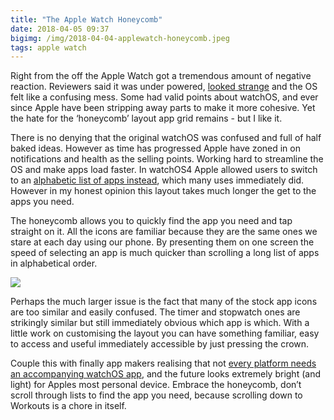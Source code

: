 ```yaml
---
title: "The Apple Watch Honeycomb"
date: 2018-04-05 09:37
bigimg: /img/2018-04-04-applewatch-honeycomb.jpeg
tags: apple watch
---
```

Right from the off the Apple Watch got a tremendous amount of negative reaction. Reviewers said it was under powered, [looked strange](http://www.theverge.com/a/apple-watch-review) and the OS felt like a confusing mess. Some had valid points about watchOS, and ever since Apple have been stripping away parts to make it more cohesive. Yet the hate for the ‘honeycomb’ layout app grid remains - but I like it.

There is no denying that the original watchOS was confused and full of half baked ideas. However as time has progressed Apple have zoned in on notifications and health as the selling points. Working hard to streamline the OS and make apps load faster. In watchOS4 Apple allowed users to switch to an [alphabetic list of apps instead](https://9to5mac.com/2017/06/07/how-to-switch-between-list-view-and-honeycomb-app-grid-on-apple-watch-with-watchos-4/), which many uses immediately did. However in my honest opinion this layout takes much longer the get to the apps you need.

The honeycomb allows you to quickly find the app you need and tap straight on it. All the icons are familiar because they are the same ones we stare at each day using our phone. By presenting them on one screen the speed of selecting an app is much quicker than scrolling a long list of apps in alphabetical order.

![](https://gr36.com/img/2018-04-04-applewatch-screenshots.png)

Perhaps the much larger issue is the fact that many of the stock app icons are too similar and easily confused. The timer and stopwatch ones are strikingly similar but still immediately obvious which app is which. With a little work on customising the layout you can have something familiar, easy to access and useful immediately accessible by just pressing the crown.

Couple this with finally app makers realising that not [every platform needs an accompanying watchOS app](https://www.theverge.com/2018/4/2/17191408/instagram-apple-watch-app-dead), and the future looks extremely bright (and light) for Apples most personal device. Embrace the honeycomb, don’t scroll through lists to find the app you need, because scrolling down to Workouts is a chore in itself.
